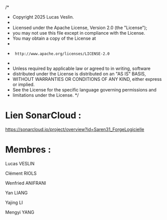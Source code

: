 /*
 * Copyright 2025 Lucas Veslin.
 *
 * Licensed under the Apache License, Version 2.0 (the "License");
 * you may not use this file except in compliance with the License.
 * You may obtain a copy of the License at
 *
 *      http://www.apache.org/licenses/LICENSE-2.0
 *
 * Unless required by applicable law or agreed to in writing, software
 * distributed under the License is distributed on an "AS IS" BASIS,
 * WITHOUT WARRANTIES OR CONDITIONS OF ANY KIND, either express or implied.
 * See the License for the specific language governing permissions and
 * limitations under the License.
 */

# Lien SonarCloud : 

https://sonarcloud.io/project/overview?id=Saren31_ForgeLogicielle

# Membres :

Lucas VESLIN

Clément RIOLS

Wenfried ANIFRANI

Yan LIANG

Yajing LI

Mengyi YANG

